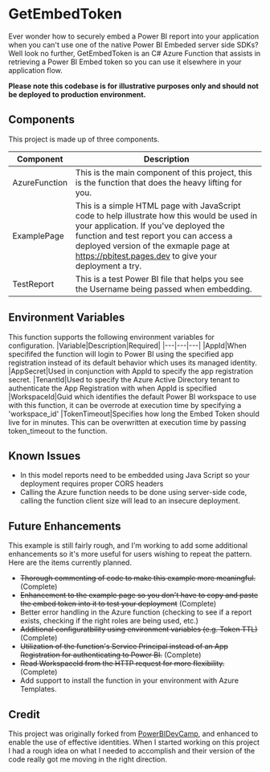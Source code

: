 # GetEmbedToken
Ever wonder how to securely embed a Power BI report into your application when you can't use one of the native Power BI Embeded server side SDKs? Well look no further, GetEmbedToken is an C# Azure Function that assists in retrieving a Power BI Embed token so you can use it elsewhere in your application flow.

**Please note this codebase is for illustrative purposes only and should not be deployed to production environment.**

## Components
This project is made up of three components.

|Component|Description|
|---|---|
|AzureFunction|This is the main component of this project, this is the function that does the heavy lifting for you.|
|ExamplePage|This is a simple HTML page with JavaScript code to help illustrate how this would be used in your application. If you've deployed the function and test report you can access a deployed version of the exmaple page at https://pbitest.pages.dev to give your deployment a try.|
|TestReport|This is a test Power BI file that helps you see the Username being passed when embedding.|

## Environment Variables
This function supports the following environment variables for configuration. 
|Variable|Description|Required|
|---|---|---|
|AppId|When specififed the function will login to Power BI using the specified app registration instead of its default behavior which uses its managed identity.
|AppSecret|Used in conjunction with AppId to specify the app registration secret.
|TenantId|Used to specify the Azure Active Directory tenant to authenticate the App Registration with when AppId is specified
|WorkspaceId|Guid which identifies the default Power BI workspace to use with this function, it can be overrode at execution time by specifying a 'workspace_id'
|TokenTimeout|Specifies how long the Embed Token should live for in minutes. This can be overwritten at execution time by passing token_timeout to the function.

## Known Issues
* In this model reports need to be embedded using Java Script so your deployment requires proper CORS headers
* Calling the Azure function needs to be done using server-side code, calling the function client size will lead to an insecure deployment.

## Future Enhancements
This example is still fairly rough, and I'm working to add some additional enhancements so it's more useful for users wishing to repeat the pattern. Here are the items currently planned. 
* ~~Thorough commenting of code to make this example more meaningful.~~ (Complete)
* ~~Enhancement to the example page so you don't have to copy and paste the embed token into it to test your deployment~~ (Complete)
* Better error handling in the Azure function (checking to see if a report exists, checking if the right roles are being used, etc.)
* ~~Additional configuratbility using environment variables (e.g. Token TTL)~~ (Complete)
* ~~Utilization of the function's Service Principal instead of an App Registration for authenticating to Power BI.~~ (Complete)
* ~~Read WorkspaceId from the HTTP request for more flexibility.~~ (Complete)
* Add support to install the function in your environment with Azure Templates.

## Credit
This project was originally forked from [PowerBIDevCamp](https://github.com/PowerBiDevCamp/GetEmbedToken), and enhanced to enable the use of effective identities. When I started working on this project I had a rough idea on what I needed to accomplish and their version of the code really got me moving in the right direction.